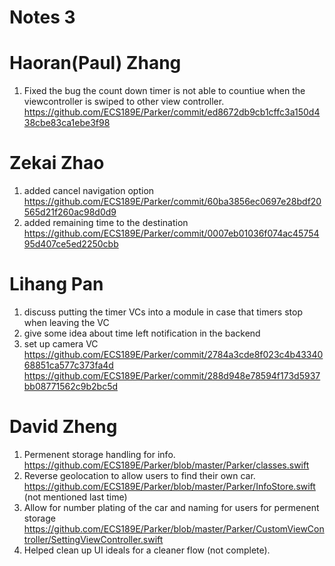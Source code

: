# Notes 3
# Haoran(Paul) Zhang  
1. Fixed the bug the count down timer is not able to countiue when the viewcontroller is swiped to other view controller.  
https://github.com/ECS189E/Parker/commit/ed8672db9cb1cffc3a150d438cbe83ca1ebe3f98

# Zekai Zhao
1. added cancel navigation option https://github.com/ECS189E/Parker/commit/60ba3856ec0697e28bdf20565d21f260ac98d0d9
2. added remaining time to the destination https://github.com/ECS189E/Parker/commit/0007eb01036f074ac4575495d407ce5ed2250cbb

# Lihang Pan  
1. discuss putting the timer VCs into a module in case that timers stop when leaving the VC  
2. give some idea about time left notification in the backend  
3. set up camera VC 
https://github.com/ECS189E/Parker/commit/2784a3cde8f023c4b4334068851ca577c373fa4d  
https://github.com/ECS189E/Parker/commit/288d948e78594f173d5937bb08771562c9b2bc5d  

# David Zheng 
1. Permenent storage handling for info. https://github.com/ECS189E/Parker/blob/master/Parker/classes.swift 
2. Reverse geolocation to allow users to find their own car. https://github.com/ECS189E/Parker/blob/master/Parker/InfoStore.swift (not mentioned last time) 
3. Allow for number plating of the car and naming for users for permenent storage https://github.com/ECS189E/Parker/blob/master/Parker/CustomViewController/SettingViewController.swift
4. Helped clean up UI ideals for a cleaner flow (not complete).  

